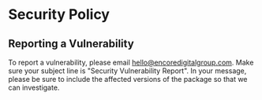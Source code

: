 # Security Policy

## Reporting a Vulnerability

To report a vulnerability, please email hello@encoredigitalgroup.com. Make sure your subject line is "Security
Vulnerability Report". In your message, please be sure to include the affected versions of the package so that we can
investigate.

